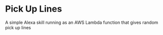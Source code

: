 # Pick Up Lines
A simple Alexa skill running as an AWS Lambda function that gives random pick up lines
